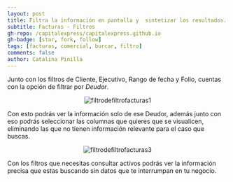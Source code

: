 ```yaml
---
layout: post
title: Filtra la información en pantalla y  sintetizar los resultados.
subtitle: Facturas - Filtros
gh-repo: /capitalexpress/capitalexpress.github.io
gh-badge: [star, fork, follow]
tags: [facturas, comercial, burcar, filtro]
comments: false
author: Catalina Pinilla
---
```

Junto con los filtros de Cliente, Ejecutivo, Rango de fecha y Folio, cuentas con la opción de filtrar por *Deudor*.

<p align="center">
  <img src="https://cdn.capitalexpress.cl/img/filtrodefiltrofacturas1.png" alt="filtrodefiltrofacturas1">
</p>

Con esto podrás ver la información solo de ese Deudor, además junto con eso podrás seleccionar las columnas que quieres que se visualicen, eliminando las que no tienen información relevante para el caso que buscas. 

<p align="center">
  <img src="https://cdn.capitalexpress.cl/img/filtrodefiltrofacturas3.png" alt="filtrodefiltrofacturas3">
</p>

Con  los filtros que necesitas consultar activos podrás ver la información precisa que estas buscando sin datos que te interrumpan en tu negocio.